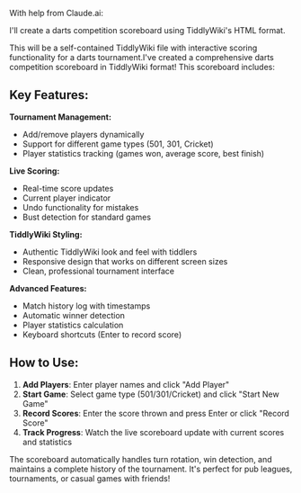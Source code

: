 With help from Claude.ai:

I'll create a darts competition scoreboard using TiddlyWiki's HTML format. 

This will be a self-contained TiddlyWiki file with interactive scoring functionality for a darts tournament.I've created a comprehensive darts competition scoreboard in TiddlyWiki format! This scoreboard includes:

## Key Features:

**Tournament Management:**
- Add/remove players dynamically
- Support for different game types (501, 301, Cricket)
- Player statistics tracking (games won, average score, best finish)

**Live Scoring:**
- Real-time score updates
- Current player indicator
- Undo functionality for mistakes
- Bust detection for standard games

**TiddlyWiki Styling:**
- Authentic TiddlyWiki look and feel with tiddlers
- Responsive design that works on different screen sizes
- Clean, professional tournament interface

**Advanced Features:**
- Match history log with timestamps
- Automatic winner detection
- Player statistics calculation
- Keyboard shortcuts (Enter to record score)

## How to Use:

1. **Add Players**: Enter player names and click "Add Player"
2. **Start Game**: Select game type (501/301/Cricket) and click "Start New Game"
3. **Record Scores**: Enter the score thrown and press Enter or click "Record Score"
4. **Track Progress**: Watch the live scoreboard update with current scores and statistics

The scoreboard automatically handles turn rotation, win detection, and maintains a complete history of the tournament. It's perfect for pub leagues, tournaments, or casual games with friends!
